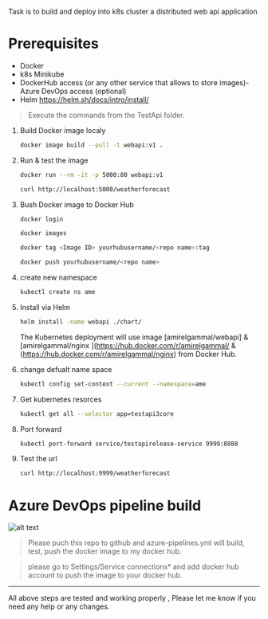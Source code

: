 Task is to build and deploy into k8s cluster a distributed web api application

# Prerequisites

- Docker
- k8s Minikube
- DockerHub access (or any other service that allows to store images)- Azure DevOps access (optional)
- Helm https://helm.sh/docs/intro/install/ 

> Execute the commands from the TestApi folder.

1. Build Docker image localy
    ```bash
    docker image build --pull -t webapi:v1 .
    ```
2. Run & test the image 
    ```bash
    docker run --rm -it -p 5000:80 webapi:v1
    ```
    ```bash
    curl http://localhost:5000/weatherforecast
    ```
3. Bush Docker image to Docker Hub
    ```bash
    docker login
    ```
    ```bash
    docker images
    ```
    ```bash
    docker tag <Image ID> yourhubusername/<repo name>:tag
    ```
    ```bash
    docker push yourhubusername/<repo name>
    ```
4. create new namespace 
    ```bash
    kubectl create ns ame
    ```

5. Install via Helm
    ```bash
    helm install -name webapi ./chart/
    ```
    The Kubernetes deployment will use image [amirelgammal/webapi] & [amirelgammal/nginx ](https://hub.docker.com/r/amirelgammal/ & (https://hub.docker.com/r/amirelgammal/nginx) from Docker Hub.

6. change defualt name space 
    ```bash
    kubectl config set-context --current --namespace=ame
    ```

7.  Get kubernetes resorces 

    ```bash
    kubectl get all --selector app=testapi3core
    ```
8. Port forward 
    ```bash
    kubectl port-forward service/testapirelease-service 9999:8888
    ```
9. Test the url
    ```bash
    curl http://localhost:9999/weatherforecast
    ```
    

# Azure DevOps pipeline build

![alt text](https://docs.microsoft.com/en-us/dotnet/architecture/containerized-lifecycle/docker-devops-workflow/media/docker-workflow-ci-cd-aks.png)
> Please puch this repo to github and azure-pipelines.yml will build, test, push the docker image to my docker hub.

> please go to Settings/Service connections* and add docker hub account to push the image to your docker hub.

___
All above steps are tested and working properly , Please let me know if you need any help or any changes.